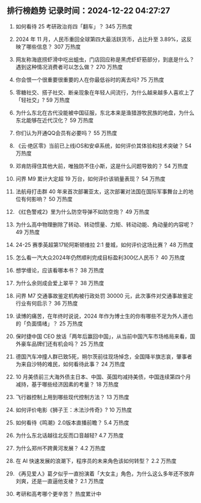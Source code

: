 
## 排行榜趋势 记录时间：2024-12-22 04:27:27
  
  1. 如何看待 25 考研政治肖四「翻车」？ 345 万热度
    
  2. 2024 年 11 月，人民币重回全球第四大最活跃货币，占比升至 3.89%，这反映了哪些信息？ 307 万热度
    
  3. 网友称海底捞虾滑中吃出蛆虫，门店回应称是黑虎虾虾筋部分，到底是什么？遇到这种情况消费者可以怎么做？ 270 万热度
    
  4. 你会恨一个很重要很重要的人在你最低谷时的离去吗? 75 万热度
    
  5. 零糖社交、搭子社交、断亲现象在年轻人间流行，为什么越来越多人喜欢上了「轻社交」? 59 万热度
    
  6. 为什么东北在古代没能被中国征服，东北本来是渔猎游牧民族的地盘，为什么东北能够在近代汉化？ 59 万热度
    
  7. 你们认为开通QQ会员有必要吗？ 55 万热度
    
  8. 《云·绝区零》当前已上线iOS和安卓系统，如何评价其体验和技术突破？ 54 万热度
    
  9. 邓肯防得住其他大前，唯独防不住小斯，这是什么问题导致的？ 54 万热度
    
  10. 问界 M9 累计大定超 19 万台，如何评价该销量表现？ 54 万热度
    
  11. 法航母打击群 40 年来首次部署亚太，这次部署对法国在国际军事舞台上的地位有何影响？ 50 万热度
    
  12. 《红色警戒2》里为什么防空导弹不如防空炮？ 49 万热度
    
  13. 为什么高中物理删除了转动、转动惯量、力矩、转动动能、角动量的内容呢？ 49 万热度
    
  14. 24-25 赛季英超第17轮阿斯顿维拉 2:1 曼城，如何评价这场比赛？ 48 万热度
    
  15. 怎么看一汽大众2024年仍然顺利完成目标盈利300亿人民币？ 40 万热度
    
  16. 想学缠论，应该看哪本书？ 38 万热度
    
  17. 为什么余则成会爱上翠平？ 38 万热度
    
  18. 问界 M7 交通事故鉴定机构被行政处罚 30000 元，此次事件对交通事故鉴定行业有何启示？ 36 万热度
    
  19. 读博的痛苦，在年终时说说，2024 年作为博士生的你有哪些不足为外人道也的「负面情绪」？ 25 万热度
    
  20. 保时捷中国 CEO 放话「两年后赢回中国」，从当前中国汽车市场格局来看，国外豪车品牌们还有机会吗？ 25 万热度
    
  21. 德国汽车冲撞人群已致5死，朔尔茨前往现场悼念，全国降半旗志哀，肇事者为来自沙特的难民，如何看待此事？ 24 万热度
    
  22. 10 月美债前三大海外债主日本、中国、英国均减持美债，中国连续第四个月减持，基于哪些经济因素的考量？ 18 万热度
    
  23. 飞行器控制上用到哪些现代控制方法？ 13 万热度
    
  24. 如何评价电影《狮子王：木法沙传奇》? 10 万热度
    
  25. 如何看待《鸣潮》2.0版本直播前瞻？ 5.4 万热度
    
  26. 为什么东北话越往北反而口音越轻? 4.7 万热度
    
  27. 为什么郑州不跨黄河发展？ 4.2 万热度
    
  28. 在 AI 快速发展的浪潮下，程序员的未来角色该如何转型？ 2.2 万热度
    
  29. 《再见爱人》葛夕似乎一直扮演着「大女主」角色，为什么这么多年还不放弃刘爽，还是一直逼他支棱？ 2.1 万热度
    
  30. 考研和高考哪个更辛苦？ 热度累计中
    